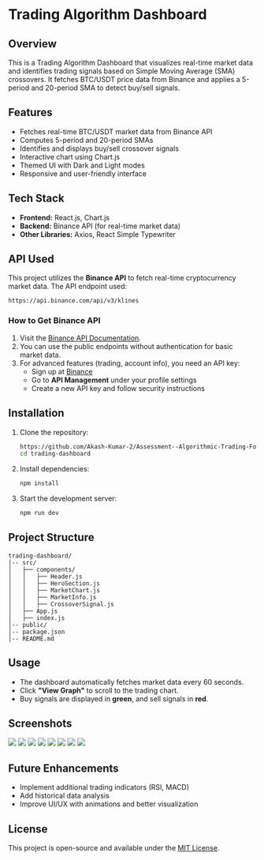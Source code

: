 # Trading Algorithm Dashboard

## Overview
This is a Trading Algorithm Dashboard that visualizes real-time market data and identifies trading signals based on Simple Moving Average (SMA) crossovers. It fetches BTC/USDT price data from Binance and applies a 5-period and 20-period SMA to detect buy/sell signals.

## Features
- Fetches real-time BTC/USDT market data from Binance API
- Computes 5-period and 20-period SMAs
- Identifies and displays buy/sell crossover signals
- Interactive chart using Chart.js
- Themed UI with Dark and Light modes
- Responsive and user-friendly interface

## Tech Stack
- **Frontend:** React.js, Chart.js
- **Backend:** Binance API (for real-time market data)
- **Other Libraries:** Axios, React Simple Typewriter

## API Used
This project utilizes the **Binance API** to fetch real-time cryptocurrency market data. The API endpoint used:
```plaintext
https://api.binance.com/api/v3/klines
```
### How to Get Binance API
1. Visit the [Binance API Documentation](https://binance-docs.github.io/apidocs/spot/en/).
2. You can use the public endpoints without authentication for basic market data.
3. For advanced features (trading, account info), you need an API key:
   - Sign up at [Binance](https://www.binance.com/)
   - Go to **API Management** under your profile settings
   - Create a new API key and follow security instructions
   
## Installation
1. Clone the repository:
   ```bash
   https://github.com/Akash-Kumar-2/Assessment--Algorithmic-Trading-Focus-.git
   cd trading-dashboard
   ```
2. Install dependencies:
   ```bash
   npm install
   ```
3. Start the development server:
   ```bash
   npm run dev
   ```

## Project Structure
```
trading-dashboard/
│-- src/
│   ├── components/
│   │   ├── Header.js
│   │   ├── HeroSection.js
│   │   ├── MarketChart.js
│   │   ├── MarketInfo.js
│   │   ├── CrossoverSignal.js
│   ├── App.js
│   ├── index.js
│-- public/
│-- package.json
│-- README.md
```

## Usage
- The dashboard automatically fetches market data every 60 seconds.
- Click **"View Graph"** to scroll to the trading chart.
- Buy signals are displayed in **green**, and sell signals in **red**.

## Screenshots
![](./screenshots/1.png)
![](./screenshots/2.png)
![](./screenshots/3.png)
![](./screenshots/4.png)
![](./screenshots/5.png)
![](./screenshots/6.png)
![](./screenshots/7.png)
![](./screenshots/8.png)
## Future Enhancements
- Implement additional trading indicators (RSI, MACD)
- Add historical data analysis
- Improve UI/UX with animations and better visualization

## License
This project is open-source and available under the [MIT License](LICENSE).

